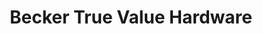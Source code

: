 ---
title: "Becker True Value Hardware"
url: /becker/becker-true-value-hardware/
shop: Eisenwaren
---